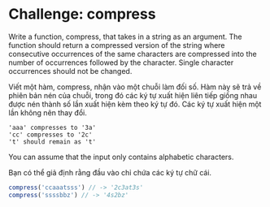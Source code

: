 # Challenge: compress

Write a function, compress, that takes in a string as an argument. The function should return a compressed version of the string where consecutive occurrences of the same characters are compressed into the number of occurrences followed by the character. Single character occurrences should not be changed.

Viết một hàm, compress, nhận vào một chuỗi làm đối số. Hàm này sẽ trả về phiên bản nén của chuỗi, trong đó các ký tự xuất hiện liên tiếp giống nhau được nén thành số lần xuất hiện kèm theo ký tự đó. Các ký tự xuất hiện một lần không nên thay đổi.

```plaintext
'aaa' compresses to '3a'
'cc' compresses to '2c'
't' should remain as 't'
```

You can assume that the input only contains alphabetic characters.

Bạn có thể giả định rằng đầu vào chỉ chứa các ký tự chữ cái.

```js
compress('ccaaatsss') // -> '2c3at3s'
compress('ssssbbz') // -> '4s2bz'
```

